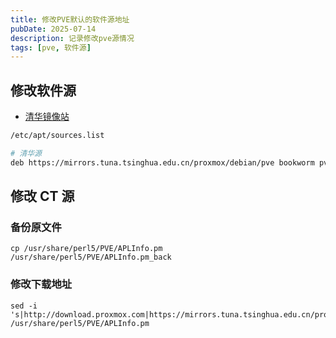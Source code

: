 ```yaml
---
title: 修改PVE默认的软件源地址
pubDate: 2025-07-14
description: 记录修改pve源情况
tags: [pve, 软件源]
---
```


## 修改软件源

- [清华镜像站](https://mirrors.tuna.tsinghua.edu.cn/help/proxmox/)

```bash
/etc/apt/sources.list

# 清华源
deb https://mirrors.tuna.tsinghua.edu.cn/proxmox/debian/pve bookworm pve-no-subscription
```

## 修改 CT 源

### 备份原文件

```shell
cp /usr/share/perl5/PVE/APLInfo.pm /usr/share/perl5/PVE/APLInfo.pm_back
```

### 修改下载地址

```shell
sed -i 's|http://download.proxmox.com|https://mirrors.tuna.tsinghua.edu.cn/proxmox|g' /usr/share/perl5/PVE/APLInfo.pm
```
